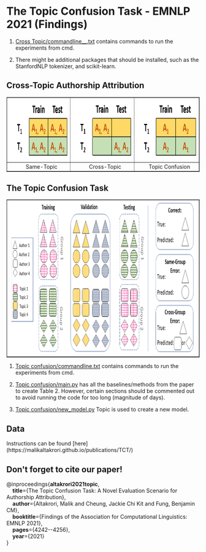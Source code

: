 
<h1>The Topic Confusion Task - EMNLP 2021 (Findings)</h1>

1. [Cross Topic/commandline__.txt](/Cross%20Topic/commandline%20to%20call%20the%20code.txt) contains commands to run the experiments from cmd.

2. There might be additional packages that should be installed, such as the StanfordNLP tokenizer, and scikit-learn. 

<h2>Cross-Topic Authorship Attribution</h2>
<table border="1" align="center">
  <tr>
    <td><img src="/images/Picture3.png" alt="" height=160 width=300 /></td>
    <td><img src="/images/Picture1.png" alt="" height=160 width=300 /></td>
    <td><img src="/images/Picture4.png" alt="" height=160 width=300 /></td>
  </tr>
  <tr>
    <td align="center">&nbsp;&nbsp;&nbsp;&nbsp;Same-Topic</td>
    <td align="center">&nbsp;&nbsp;&nbsp;&nbsp;Cross-Topic</td>
    <td align="center">&nbsp;&nbsp;&nbsp;&nbsp;Topic Confusion</td>
  </tr>
</table>

<h2>The Topic Confusion Task</h2>
<table border="1" align="center">
  
  <tr>
    <td><img src="/images/Presentation1.png" alt="" height=400 width=800 /></td>    
  </tr>
</table>

1. [Topic confusion/commandline.txt](/Topic%20Confusion/commandline.txt) contains commands to run the experiments from cmd.
 
2. [Topic confusion/main.py](/Topic%20Confusion/main.py) has all the baselines/methods from the paper to create Table 2. However, certain sections should be commented out to avoid running the code for too long (magnitude of days).

3. [Topic confusion/new_model.py](/Topic%20Confusion/new_model.py) Topic is used to create a new model.

<h2>Data</h2>
Instructions can be found [here](https://malikaltakrori.github.io/publications/TCT/)

<h2>Don't forget to cite our paper!</h2>
@inproceedings{<b>altakrori2021topic</b>,<br>
&nbsp;&nbsp;&nbsp;&nbsp;<b>title</b>={The Topic Confusion Task: A Novel Evaluation Scenario for Authorship Attribution},<br>  
&nbsp;&nbsp;&nbsp;&nbsp;<b>author</b>={Altakrori, Malik and Cheung, Jackie Chi Kit and Fung, Benjamin CM},<br> 
&nbsp;&nbsp;&nbsp;&nbsp;<b>booktitle</b>={Findings of the Association for Computational Linguistics: EMNLP 2021},<br> 
&nbsp;&nbsp;&nbsp;&nbsp;<b>pages</b>={4242--4256},<br> 
&nbsp;&nbsp;&nbsp;&nbsp;<b>year</b>={2021}<br>   
}
